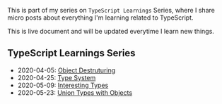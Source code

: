 This is part of my series on `TypeScript Learnings` Series, where I share micro posts about everything I'm learning related to TypeScript.

This is live document and will be updated everytime I learn new things.

## TypeScript Learnings Series

- 2020-04-05: [Object Destruturing](/series/typescript-learnings/object-destructuring)
- 2020-04-25: [Type System](/series/typescript-learnings/type-system)
- 2020-05-09: [Interesting Types](/series/typescript-learnings/interesting-types)
- 2020-05-23: [Union Types with Objects](/series/typescript-learnings/union-types-with-objects)
